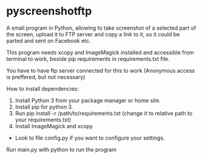 # pyscreenshotftp
A small program in Python, allowing to take screenshot of a selected part of the screen, upload it to FTP server and copy a link to it, so it could be parted and sent on Facebook etc.

This program needs xcopy and ImageMagick installed and accessible from terminal
to work, beside pip requirements in requirements.txt file.

You have to have ftp server connected for this to work (Anonymous access is
preffered, but not necessary)

How to install dependencies:

1. Install Python 3 from your package manager or home site.
2. Install pip for python 3.
3. Run pip install -r /path/to/requirements.txt (change it to relative path to
   your requirements.txt)
4. Install ImageMagick and xcopy



- Look to file config.py if you want to configure your settings.

Run main.py with python to run the program
